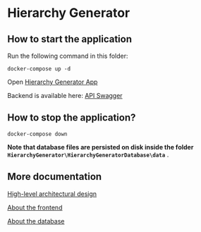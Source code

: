 # Hierarchy Generator

## How to start the application

Run the following command in this folder:

    docker-compose up -d

Open [Hierarchy Generator App](http://localhost:8080)

Backend is available here: [API Swagger](http://localhost:8080/backend/swagger/index.html)

## How to stop the application?

    docker-compose down

**Note that database files are persisted on disk inside the folder `HierarchyGenerator\HierarchyGeneratorDatabase\data`** .

## More documentation

[High-level architectural design](./documentation/high-level-arch-design/README.md)

[About the frontend](./HierarchyGeneratorClient/README.md)

[About the database](./HierarchyGeneratorDatabase/README.md)